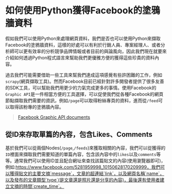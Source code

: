 # 如何使用Python獲得Facebook的塗鴉牆資料

假如我們可以使用Python來處理網頁資料，我們是否也可以使用Python來擷取Facebook的塗鴉牆資料，這樣的好處可以有利於行銷人員、專案經理人、或者分析師可以更有效率的分析競爭品牌情報或者目前的與論風向，因此我們現在就要來介紹如何透過Python程式語言來幫助我們更優雅方便的獲得這些珍貴的資料內容。

過去我們可能需要借助一些工具來幫我們達成這項感覺有些許困難的工作，例如`scrapy`(網頁擷取工具)。然而Facebook目前已經針對許多開發者提供了很多友善的SDK工具，可以幫助我們用更少的力氣完成更多的事情。使用Facebook的`Graphic API`是一件相當方便的工具選擇，可以促使我們從各種Facebook的網頁節點擷取我們需要的資訊，例如`/page`可以取得粉絲專頁的資料，進而從`/feed`可以取得該粉專的塗鴉牆內容。

> [Facebook Graphic API documents](https://developers.facebook.com/docs/graph-api/reference)

## 從ID來存取單篇的內容，包含Likes、Comments

基於我們可以從兩個Nodes(`/page`,`/feeds`)來獲取相關的內容，我們可以從獲得的`ID`裡面來擷取我們需要知道的單篇內容，包含該內容中的`likes`以及`comments`等等。通常我們可以使用ID並且配合網址來查找該篇貼文的內容(使用瀏覽器即可)，例如:https://www.facebook.com/5281959998_10150628170209999，我們可以獲得貼文的主要文摘`message`，文章的超連結`link`，以及網頁名稱`name`，以及發布的文章類型`type`(是文章還是照片還是分享的內容)，最後還有使用者建立文摘的時間`create_time`。
